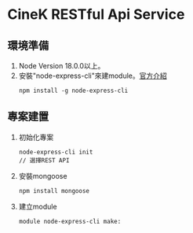 # CineK RESTful Api Service

## 環境準備
1. Node Version 18.0.0以上。
2. 安裝"node-express-cli"來建module。[官方介紹](https://www.npmjs.com/package/node-express-cli)
    ```
    npm install -g node-express-cli
    ```

## 專案建置
1. 初始化專案
    ```
    node-express-cli init
    // 選擇REST API
    ```
2. 安裝mongoose
    ```
    npm install mongoose
    ```
3. 建立module
   ```
   module node-express-cli make:
   ```

